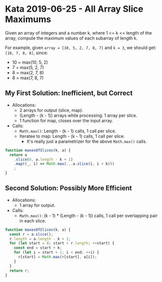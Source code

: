 Kata 2019-06-25 - All Array Slice Maximums
========

Given an array of integers and a number k, where 1 <= k <= length of the array, compute the maximum values of each subarray of length k.

For example, given `array = [10, 5, 2, 7, 8, 7]` and `k = 3`, we should get: `[10, 7, 8, 8]`, since:

- 10 = max(10, 5, 2)
- 7 = max(5, 2, 7)
- 8 = max(2, 7, 8)
- 8 = max(7, 8, 7)



## My First Solution: Inefficient, but Correct

- Allocations:
    - 2 arrays for output (slice, map).
    - (Length - (k - 1)) arrays while processing: 1 array per slice.
    - 1 function for map, closes over the input array.
- Calls:
    - `Math.max()`: Length - (k - 1) calls, 1 call per slice.
    - Iteratee to map: Length - (k - 1) calls, 1 call per slice.
        - It's really just a parametrizer for the above `Math.max()` calls.

```js
function maxesOfSlices(k, a) {
  return a
    .slice(0, a.length - k + 1)
    .map((_, i) => Math.max(...a.slice(i, i + k)))
    ;
}
```



## Second Solution: Possibly More Efficient

- Allocations:
    - 1 array for output.
- Calls:
    - `Math.max()`: (k - 1) * (Length - (k - 1)) calls, 1 call per overlapping pair in each slice.

```js
function maxesOfSlices(k, a) {
  const r = a.slice();
  r.length = a.length - k + 1;
  for (let start = 0; start < r.length; ++start) {
    const end = start + k;
    for (let i = start + 1; i < end; ++i) {
      r[start] = Math.max(r[start], a[i]);
    }
  }
  return r;
}
```
